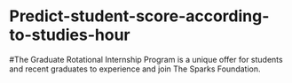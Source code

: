 # Predict-student-score-according-to-studies-hour
#The Graduate Rotational Internship Program is a unique offer for students and recent graduates to experience and join The Sparks Foundation.
